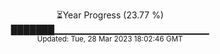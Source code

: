 <p align="center">
⏳Year Progress (23.77 %) <br>
███████▁▁▁▁▁▁▁▁▁▁▁▁▁▁▁▁▁▁▁▁▁▁▁ <br>
<sub>Updated: Tue, 28 Mar 2023 18:02:46 GMT</sub>
</p>

